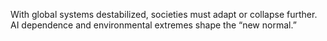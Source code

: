 With global systems destabilized, societies must adapt or collapse further. AI dependence and environmental extremes shape the “new normal.”
